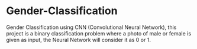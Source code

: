 # Gender-Classification
Gender Classification using CNN (Convolutional Neural Network), this project is a binary classification problem where a photo of male or female is given as input, the Neural Network will consider it as 0 or 1.
